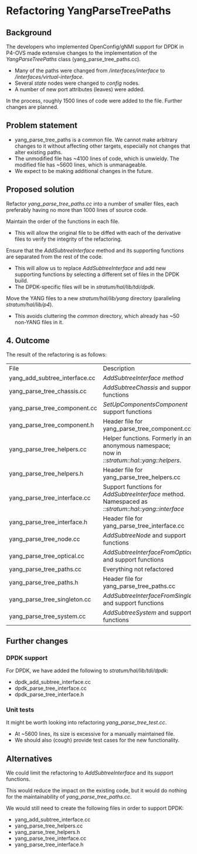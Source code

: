 # Refactoring YangParseTreePaths

## Background

The developers who implemented OpenConfig/gNMI support for DPDK in
P4-OVS made extensive changes to the implementation of the
*YangParseTreePaths* class (yang\_parse\_tree\_paths.cc).

- Many of the paths were changed from */interfaces/interface* to
  */interfaces/virtual-interface*.
- Several *state* nodes were changed to *config* nodes.
- A number of new port attributes (leaves) were added.

In the process, roughly 1500 lines of code were added to the file.
Further changes are planned.

## Problem statement

- yang\_parse\_tree\_paths is a common file. We cannot make arbitrary
  changes to it without affecting other targets, especially not changes
  that alter existing paths.
- The unmodified file has \~4100 lines of code, which is unwieldy.
  The modified file has \~5600 lines, which is unmanageable.
- We expect to be making additional changes in the future.

## Proposed solution

Refactor *yang\_parse\_tree\_paths.cc* into a number of smaller files,
each preferably having no more than 1000 lines of source code.

Maintain the order of the functions in each file.

- This will allow the original file to be diffed with each of the
  derivative files to verify the integrity of the refactoring.

Ensure that the *AddSubtreeInterface* method and its supporting
functions are separated from the rest of the code.

- This will allow us to replace *AddSubtreeInterface* and add new
  supporting functions by selecting a different set of files in
  the DPDK build.
- The DPDK-specific files will be in *stratum/hal/lib/tdi/dpdk*.

Move the YANG files to a new *stratum/hal/lib/yang* directory (paralleling
*stratum/hal/lib/p4*).

- This avoids cluttering the *common* directory, which already has \~50
  non-YANG files in it.

## 4. Outcome

The result of the refactoring is as follows:

<!-- markdownlint-disable MD033 -->
<table>
<tbody>
<tr class="odd">
<td>File</td>
<td>Description</td>
<td>Lines</td>
</tr>
<tr class="even">
<td>yang_add_subtree_interface.cc</td>
<td><em>AddSubtreeInterface method</em></td>
<td>231</td>
</tr>
<tr class="odd">
<td>yang_parse_tree_chassis.cc</td>
<td><em>AddSubtreeChassis</em> and support functions</td>
<td>281</td>
</tr>
<tr class="even">
<td>yang_parse_tree_component.cc</td>
<td><em>SetUpComponentsComponent</em> support functions</td>
<td>152</td>
</tr>
<tr class="odd">
<td>yang_parse_tree_component.h</td>
<td>Header file for yang_parse_tree_component.cc</td>
<td>44</td>
</tr>
<tr class="even">
<td>yang_parse_tree_helpers.cc</td>
<td>Helper functions. Formerly in an anonymous namespace;<br />
now in <em>::stratum::hal::yang::helpers</em>.</td>
<td>113</td>
</tr>
<tr class="odd">
<td>yang_parse_tree_helpers.h</td>
<td>Header file for yang_parse_tree_helpers.cc</td>
<td>819</td>
</tr>
<tr class="even">
<td>yang_parse_tree_interface.cc</td>
<td>Support functions for <em>AddSubtreeInterface</em> method.<br />
Namespaced as <em>::stratum::hal::yang::interface</em></td>
<td>861</td>
</tr>
<tr class="odd">
<td>yang_parse_tree_interface.h</td>
<td>Header file for yang_parse_tree_interface.cc</td>
<td>140</td>
</tr>
<tr class="even">
<td>yang_parse_tree_node.cc</td>
<td><em>AddSubtreeNode</em> and support functions</td>
<td>130</td>
</tr>
<tr class="odd">
<td>yang_parse_tree_optical.cc</td>
<td><em>AddSubtreeInterfaceFromOptical</em> and support functions</td>
<td>704</td>
</tr>
<tr class="even">
<td>yang_parse_tree_paths.cc</td>
<td>Everything not refactored</td>
<td>335</td>
</tr>
<tr class="odd">
<td>yang_parse_tree_paths.h</td>
<td>Header file for yang_parse_tree_paths.cc</td>
<td>79</td>
</tr>
<tr class="even">
<td>yang_parse_tree_singleton.cc</td>
<td><em>AddSubtreeInterfaceFromSingleton</em> and support functions</td>
<td>638</td>
</tr>
<tr class="odd">
<td>yang_parse_tree_system.cc</td>
<td><em>AddSubtreeSystem</em> and support functions</td>
<td>124</td>
</tr>
</tbody>
</table>
<!-- markdownlint-enable MD033 -->

## Further changes

### DPDK support

For DPDK, we have added the following to *stratum/hal/lib/tdi/dpdk*:

- dpdk_add_subtree_interface.cc
- dpdk_parse_tree_interface.cc
- dpdk_parse_tree_interface.h

### Unit tests

It might be worth looking into refactoring *yang\_parse\_tree\_test.cc*.

- At \~5600 lines, its size is excessive for a manually maintained file.
- We should also (cough) provide test cases for the new functionality.

## Alternatives

We could limit the refactoring to *AddSubtreeInterface* and its
support functions.

This would reduce the impact on the existing code, but it would do
nothing for the maintainability of *yang\_parse\_tree\_paths.cc*.

We would still need to create the following files in order to support DPDK:

- yang_add_subtree_interface.cc
- yang_parse_tree_helpers.cc
- yang_parse_tree_helpers.h
- yang_parse_tree_interface.cc
- yang_parse_tree_interface.h
